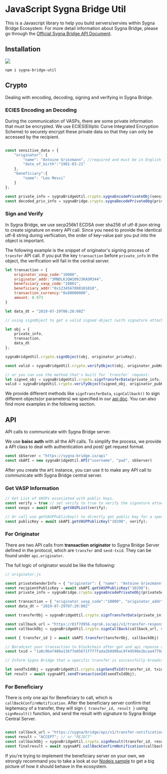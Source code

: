 # JavaScript Sygna Bridge Util

This is a Javascript library to help you build servers/servies within Sygna Bridge Ecosystem. For more detail information about Sygna Bridge, please go through the [Official Sygna Bridge API Document](https://coolbitx.gitlab.io/sygna/bridge/api/#sygna-bridge).

## Installation

<a href="https://nodei.co/npm/sygna-bridge-util/"><img src="https://nodei.co/npm/sygna-bridge-util.png"></a>

```shell
npm i sygna-bridge-util
```

## Crypto

Dealing with encoding, decoding, signing and verifying in Sygna Bridge.

### ECIES Encoding an Decoding

During the communication of VASPs, there are some private information that must be encrypted. We use ECIES(Elliptic Curve Integrated Encryption Scheme) to securely encrypt these private data so that they can only be accessed by the recipient.

```javascript

const sensitive_data = {
    "originator": {
        "name": "Antoine Griezmann", //required and must be in English
        "date_of_birth":"1991-03-21"
    },
    "beneficiary":{
        "name": "Leo Messi"
    }
};

const private_info = sygnaBridgeUtil.crypto.sygnaEncodePrivateObj(sensitive_data, recipient_pubKey);
const decoded_priv_info = sygnaBridge.crypto.sygnaDecodePrivateObg(private_info, recipient_privKey)

```

### Sign and Verify

In Sygna Bridge, we use secp256k1 ECDSA over sha256 of utf-8 json string to create signature on every API call. Since you need to provide the identical utf-8 string during verfication, the order of key-value pair you put into the object is important.

The following example is the snippet of originator's signing process of `transfer` API call. If you put the key `transaction` before `private_info` in the object, the verification will fail in the central server.

```javascript
let transaction = {
    originator_vasp_code:"10000",
    originator_addr:"3MNDLKJQW109J3KASM344",
    beneficiary_vasp_code:"10001",
    beneficiary_addr:"0x1234567890101010",
    transaction_currency:"0x80000000",
    amount: 0.973
}

let data_dt = "2019-07-29T06:28:00Z"

// using signObject to get a valid signed object (with signature attached)

let obj = {
    private_info,
    transaction,
    data_dt
};

sygnaBridgeUtil.crypto.signObject(obj, originator_privKey);

const valid = sygnaBridgeUtil.crypto.verifyObject(obj, originator_pubKey);

// or you can use the method that's built for `transfer` request:
let signed_obj = sygnaBridgeUtil.crypto.signTransferData(private_info, transaction, data_dt, originator_privKey)
valid = sygnaBridgeUtil.crypto.verifyObject(signed_obj, originator_pubKey);

```

We provide different methods like `signTransferData`, `signCallback()` to sign different objects(or parameters) we specified in our [api doc](https://coolbitx.gitlab.io/sygna/bridge/api/#custom-objects). You can also find more examples in the following section.

## API

API calls to communicate with Sygna Bridge server.

We use **baisc auth** with all the API calls. To simplify the process, we provide a API class to deal with authentication and post/ get request format.

```javascript
const sbServer = "https://sygna-bridge.io/api"
const sbAPI = new sygnaBridgeUtil.API("username", "pwd", sbServer)
```

After you create the `API` instance, you can use it to make any API call to communicate with Sygna Bridge central server.

### Get VASP Information

```javascript
// Get List of VASPs associated with public keys.
const verify = true // set verify to true to verify the signature attached with api response automatically.
const vasps = await sbAPI.getVASPList(verify);

// Or call use getVASPPublicKey() to directly get public key for a specific VASP.
const publicKey = await sbAPI.getVASPPublicKey("10298", verify);
```

### For Originator

There are two API calls from **transaction originator** to Sygna Bridge Server defined in the protocol, which are `transfer` and `send-txid`. They can be found under `api.originator`.

The full logic of originator would be like the following:

```javascript
// originator.js

const privateSenderInfo = { "originator": { "name": "Antoine Griezmann", "date_of_birth":"1991-03-21" }, "beneficiary":{"name":"Leo Messi"} };
const recipientPublicKey = await sbAPI.getVASPPublicKey("10298");
const private_info = sygnaBridge.crypto.sygnaEncodePrivateObj(privateSenderInfo, recipientPublicKey);

const transaction = { "originator_vasp_code":"10000", "originator_addr":"3KvJ1uHPShhEAWyqsBEzhfXyeh1TXKAd7D", "beneficiary_vasp_code":"10298", "beneficiary_addr":"3CHgkx946yyueucCMiJhyH2Vg5kBBvfSGH", "transaction_currency":"0x80000000", "amount": 0.973 };
const data_dt = "2019-07-29T07:29:80Z"

const transferObj = sygnaBridgeUtil.crypto.signTransferData(private_info, transaction, data_dt, sender_privKey)

const callback_url = "https://81f7d956.ngrok.io/api/v1/transfer-response";
const callbackObj = sygnaBridgeUtil.crypto.signCallBack(callback_url, sender_privKey);

const { transfer_id } = await sbAPI.transfer(tansferObj, callbackObj)

// Boradcast your transaction to blockchain after got and api reponse at your api server.
const txid = "1a0c9bef489a136f7e05671f7f7fada2b9d96ac9f44598e1bcaa4779ac564dcd";

// Inform Sygna Bridge that a specific transfer is successfully broadcasted to the blockchain.

let sendTxIdObj = sygnaBridgeUtil.crypto.signSendTxId(transfer_id, txid, sender_privKey);
let result = await sygnaAPI.sendTransactionId(sendTxIdObj);

```

### For Beneficiary

There is only one api for Beneficiary to call, which is `callBackConfirmNotification`. After the beneficiary server confirm thet legitemacy of a transfer, they will sign `{ transfer_id, result }` using `signResult()` function, and send the result with signature to Sygna Bridge Central Server.

```javascript

const callback_url = "https://sygna/bridge/api/v1/transfer-notification/"
const result = "ACCEPT"; // or "REJECT"
const callbackObj = sygnaBridgeUtil.crypto.signResult(transfer_id, result, beneficiary_privKey);
const finalresult = await sygnaAPI.callBackConfirmNotification(callback_url, callbackObj);

```

If you're trying to implement the beneficiary server on your own, we strongly recommand you to take a look at our [Nodejs sample](https://github.com/CoolBitX-Technology/) to get a big picture of how it should behave in the ecosystem.
